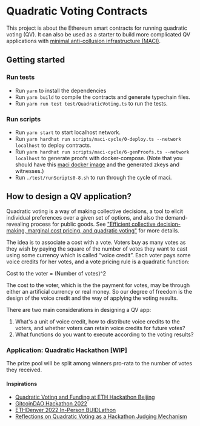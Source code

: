 # Quadratic Voting Contracts

This project is about the Ethereum smart contracts for running quadratic voting (QV). It can also be used as a starter to build more complicated QV applications with [minimal anti-collusion infrastructure (MACI)](https://appliedzkp.github.io/maci/). 

## Getting started

### Run tests
- Run `yarn` to install the dependencies
- Run `yarn build` to compile the contracts and generate typechain files.
- Run `yarn run test test/QuadraticVoting.ts` to run the tests.

### Run scripts
- Run `yarn start` to start localhost network.
- Run `yarn hardhat run scripts/maci-cycle/0-deploy.ts --network localhost` to deploy contracts.
- Run `yarn hardhat run scripts/maci-cycle/6-genProofs.ts --network localhost` to generate proofs with docker-compose. (Note that you should have this [maci docker image](https://hub.docker.com/r/chnejohnson/maci-v1) and the generated zkeys and witnesses.)
- Run `./test/runScripts0-8.sh` to run through the cycle of maci. 

## How to design a QV application?

Quadratic voting is a way of making collective decisions, a tool to elicit individual preferences over a given set of options, and also the demand-revealing process for public goods. See ["Efficient collective decision-making, marginal cost pricing, and quadratic voting"](https://www.researchgate.net/publication/310410595_Efficient_collective_decision-making_marginal_cost_pricing_and_quadratic_voting) for more details.

The idea is to associate a cost with a vote. Voters buy as many votes as they wish by paying the square of the number of votes they want to cast using some currency which is called “voice credit”. Each voter pays some voice credits for her votes, and a vote pricing rule is a quadratic function:

Cost to the voter = (Number of votes)^2

The cost to the voter, which is the the payment for votes, may be through either an artificial currency or real money. So our degree of freedom is the design of the voice credit and the way of applying the voting results. 

There are two main considerations in designing a QV app:

1. What's a unit of voice credit, how to distribute voice credits to the voters, and whether voters can retain voice credits for future votes?
2. What functions do you want to execute according to the voting results?

### Application: Quadratic Hackathon [WIP]

The prize pool will be split among winners pro-rata to the number of votes they received.

#### Inspirations
- [Quadratic Voting and Funding at ETH Hackathon Beijing](https://ethresear.ch/t/quadratic-voting-and-funding-at-eth-hackathon-beijing/8910)
- [GitcoinDAO Hackathon 2022](https://gov.gitcoin.co/t/gitcoindao-hackathon-2022/9405)
- [ETHDenver 2022 In-Person BUIDLathon](https://dorahacks.io/blog/guides/voters-guide-ethdenver-2022-in-person-hackathon/)
- [Reflections on Quadratic Voting as a Hackathon Judging Mechanism](https://medium.com/codeless-conduct/reflections-on-quadratic-voting-as-a-hackathon-judging-mechanism-b5ed299fe56)
